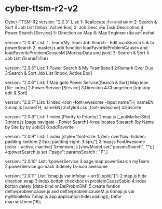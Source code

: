 # cyber-ttsm-r2-v2
Cyber-TTSM-R2
version: "2.0.3"
List: 
	1: Reallocate เรียงตามตัวอักษร
	2: Search & Sort ที่ Job List [Inbox, Active Box]
	3: Job Desc เพิ่ม Task Description
	4: Power Search [Service]
	5: Direction on Map
	6: Map Engineer เพิ่มเบอร์โทรศัพท์
	
version: "2.0.4"
List: 
	1: Team/My Team Job Search - Edit iconSearch link to powerSearch
	2: master.js add function loadFavoriteProblemCauses and loadFavoriteProblemCausesM [MorkupData and json]
	3: Search & Sort ที่ Job List เรียงตามตัวอักษร

version: "2.0.5"
List: 
	1:Power Search & My Team[label]
	2:Remark Over Due
	3:Search & Sort Job List [Inbox, Active Box]

version: "2.0.6"
List:
	1:Map goto Power Service[Search & Sort]
	  Map icon [file-index]
	2:Power Service [Service]
	3:Direction
	4:ChangeIcon [tripstrip edit & Sort]

version: "2.0.7"
List:
	1:index
		-icon
		-font-awesome
		-input nameTH, nameEN
	2:map.js [nameTH, nameEN]
	3:style4.css [font-awesome]
	4:Favorite

version: "2.0.8"
List:
	1:index [Piority to Priority]
	2:map.js [_putMarkerSite]
	3:more.js [page navigate - Power Search]
	4:reallocates 
	5:search [by Name by Site by by JobID]
	6:addFavorite

version: "2.0.9"
List:
	1:index [style="font-size: 1.7em; overflow: hidden; padding-bottom:2.5px; padding-right: 3.5px;"]
	2:map.js FontAwesome [color - active, inactive] 
	3:myteam.js [viewModel.set("paramsSearch", "");]
	4:powerSearch.js set ["page": paramsSearch : "P",]

version: "2.0.10"
List:
	1:powerService 3 page map powerSearch myTeam
	2:powerService go-back
	3:delety fa-icon awesome

version: "2.0.11"
List:
	1:map.js var infobar = arr[i] split("]") 
	2:map.js hide direction wrap
	3:index botton checkbox in problemCauseSubId
	4:index botton delety [data-bind onDelProbmDM]
	5:create funtion delfavproblemcause.js and delfavproblemcauseM.js
	6:map.js var myMobileNo
	7:map.js app.application.hideLoading(); befor map.setZoom(16);